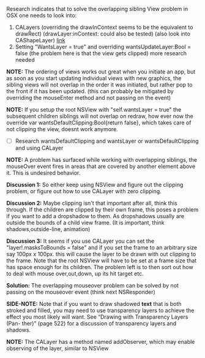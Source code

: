Research indicates that to solve the overlapping sibling View problem in OSX one needs to look into:<!--more-->    

1. CALayers (overriding the drawInContext seems to be the equivalent to drawRect) (drawLayer:inContext: could also be tested) (also look into CAShapeLayer) [link](http://stackoverflow.com/questions/466297/is-there-a-proper-way-to-handle-overlapping-nsview-siblings/34096780#34096780) 
2. Setting "WantsLayer = true" and overriding wantsUpdateLayer:Bool = false (the problem here is that the view gets clipped) more research needed

**NOTE:** The ordering of views works out great when you initiate an app, but as soon as you start updating individual views with new graphics, the sibling views will not overlap in the order it was initiated, but rather pop to the front if it has been updated. (this can probably be mitigated by overriding the mouseEnter method and not passing on the event)

**NOTE:**
If you setup the root NSView with "self.wantsLayer = true" the subsequent children siblings will not overlap on redraw, how ever now the  override var wantsDefaultClipping:Bool{return false}, which takes care of not clipping the view, doesnt work anymore. 
- [ ] Research wantsDefaultClipping and wantsLayer or wantsDefaultClipping and using CALayer

**NOTE:**
A problem has surfaced while working with overlapping siblings, the mouseOver event fires in areas that are covered by another element above it. This is undesired behavior.

**Discussion 1:**
So either keep using NSView and figure out the clipping problem, or figure out how to use CALayer with zero clipping. 

**Discussion 2:**
Maybe clipping isn't that important after all, think this through. If the children are clipped by their own frame, this poses a problem if you want to add a dropshadow to them. As dropshadows usually are outside the bounds of a child view frame. (It is important, think shadows,outside-line, animation)

**Discussion 3:**
It seems if you use CALayer you can set the "layer!.masksToBounds = false" and if you set the frame to an arbitrary size say 100px x 100px. this will cause the layer to be drawn with out clipping to the frame. Note that the root NSView will have to be set at a frame size that has space enough for its children. The problem left is to then sort out how to deal with mouse over,out,down, up its hit target etc. 

**Solution:**
The overlapping mouseover problem can be solved by not passing on the mouseover event (think next NSResponder)

**SIDE-NOTE:**
Note that if you want to draw shadowed **text**  that is both stroked and filled, you may need to use transparency layers to achieve the effect you most likely will want. See “Drawing with Transparency Layers (Pan- ther)” (page 522) for a discussion of transparency layers and shadows.

**NOTE:**
The CALayer has a method named addObserver, which may enable observing of the layer, similar to NSView
